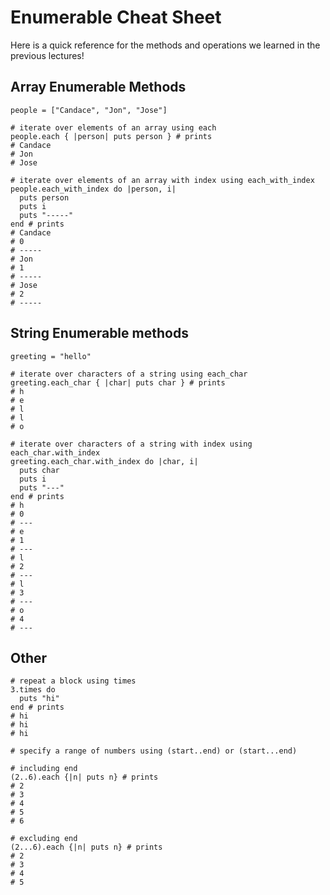# Enumerable Cheat Sheet

Here is a quick reference for the methods and operations we learned in the previous lectures!

## Array Enumerable Methods

```
people = ["Candace", "Jon", "Jose"]

# iterate over elements of an array using each
people.each { |person| puts person } # prints
# Candace
# Jon
# Jose

# iterate over elements of an array with index using each_with_index
people.each_with_index do |person, i|
  puts person
  puts i
  puts "-----"
end # prints
# Candace
# 0
# -----
# Jon
# 1
# -----
# Jose
# 2
# -----
```

## String Enumerable methods

```
greeting = "hello"

# iterate over characters of a string using each_char
greeting.each_char { |char| puts char } # prints
# h
# e
# l
# l
# o

# iterate over characters of a string with index using each_char.with_index
greeting.each_char.with_index do |char, i|
  puts char
  puts i
  puts "---"
end # prints
# h
# 0
# ---
# e
# 1
# ---
# l
# 2
# ---
# l
# 3
# ---
# o
# 4
# ---
```

## Other

```
# repeat a block using times
3.times do
  puts "hi"
end # prints
# hi
# hi
# hi

# specify a range of numbers using (start..end) or (start...end)

# including end
(2..6).each {|n| puts n} # prints
# 2
# 3
# 4
# 5
# 6

# excluding end
(2...6).each {|n| puts n} # prints
# 2
# 3
# 4
# 5
```


